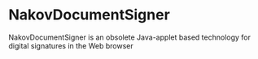 # NakovDocumentSigner
NakovDocumentSigner is an obsolete Java-applet based technology for digital signatures in the Web browser
